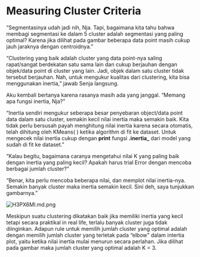 # Measuring Cluster Criteria

“Segmentasinya udah jadi nih, Nja. Tapi, bagaimana kita tahu bahwa membagi segmentasi ke dalam 5 cluster adalah segmentasi yang paling optimal? Karena jika dilihat pada gambar beberapa data point masih cukup jauh jaraknya dengan centroidnya.”

 “Clustering yang baik adalah cluster yang data point-nya saling rapat/sangat berdekatan satu sama lain dan cukup berjauhan dengan objek/data point di cluster yang lain. Jadi, objek dalam satu cluster tidak tersebut berjauhan. Nah, untuk mengukur kualitas dari clustering, kita bisa menggunakan inertia,” jawab Senja langsung.

Aku kembali bertanya karena rasanya masih ada yang janggal. “Memang apa fungsi inertia, Nja?”

“Inertia sendiri mengukur seberapa besar penyebaran object/data point data dalam satu cluster, semakin kecil nilai inertia maka semakin baik. Kita tidak perlu bersusah payah menghitung nilai inertia karena secara otomatis, telah dihitung oleh KMeans( ) ketika algorithm di fit ke dataset. Untuk mengecek nilai inertia cukup dengan **print** fungsi **.inertia_** dari model yang sudah di fit ke dataset.”

“Kalau begitu,   bagaimana caranya mengetahui nilai K yang paling baik dengan inertia yang paling kecil? Apakah harus trial Error dengan mencoba berbagai jumlah cluster?”

“Benar, kita perlu mencoba beberapa nilai, dan memplot nilai inertia-nya. Semakin banyak cluster maka inertia semakin kecil. Sini deh, saya tunjukkan gambarnya.”

![H3PX6Ml.md.png](https://iili.io/H3PX6Ml.md.png)

Meskipun suatu clustering dikatakan baik jika memiliki inertia yang kecil tetapi secara praktikal in real life, terlalu banyak cluster juga tidak diinginkan. Adapun rule untuk memilih jumlah cluster yang optimal adalah dengan memilih jumlah cluster yang terletak pada “elbow” dalam intertia plot, yaitu ketika nilai inertia mulai menurun secara perlahan. Jika dilihat pada gambar maka jumlah cluster yang optimal adalah K = 3.
